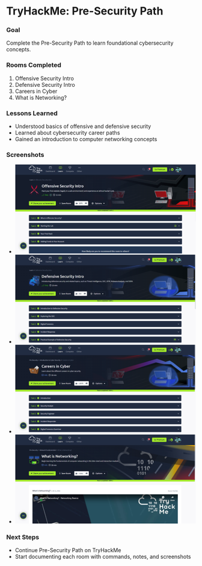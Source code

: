 # TryHackMe: Pre-Security Path

### Goal
Complete the Pre-Security Path to learn foundational cybersecurity concepts.

### Rooms Completed
1. Offensive Security Intro
2. Defensive Security Intro
3. Careers in Cyber
4. What is Networking?

### Lessons Learned
- Understood basics of offensive and defensive security
- Learned about cybersecurity career paths
- Gained an introduction to computer networking concepts

### Screenshots
- ![Offensive Security Intro](offensive_intro.png)
- ![Defensive Security Intro](defensive_intro.png)
- ![Careers in Cyber](careers_cyber.png)
- ![Networking Basics](networking_basics.png)

### Next Steps
- Continue Pre-Security Path on TryHackMe
- Start documenting each room with commands, notes, and screenshots
